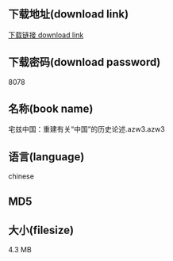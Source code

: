 ## 下载地址(download link)
[下载链接 download link](https://tutu365.netlify.app/?s=%E5%AE%85%E5%85%B9%E4%B8%AD%E5%9B%BD%EF%BC%9A%E9%87%8D%E5%BB%BA%E6%9C%89%E5%85%B3%E2%80%9C%E4%B8%AD%E5%9B%BD%E2%80%9D%E7%9A%84%E5%8E%86%E5%8F%B2%E8%AE%BA%E8%BF%B0.azw3)

## 下载密码(download password)
8078

## 名称(book name)
宅兹中国：重建有关“中国”的历史论述.azw3.azw3

## 语言(language)
chinese

## MD5


## 大小(filesize)
4.3 MB
